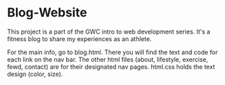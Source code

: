 # Blog-Website

This project is a part of the GWC intro to web development series. It's a fitness blog to share my experiences as an athlete.

For the main info, go to blog.html. There you will find the text and code for each link on the nav bar.
The other html files (about, lifestyle, exercise, fewd, contact) are for their designated nav pages.
html.css holds the text design (color, size).
